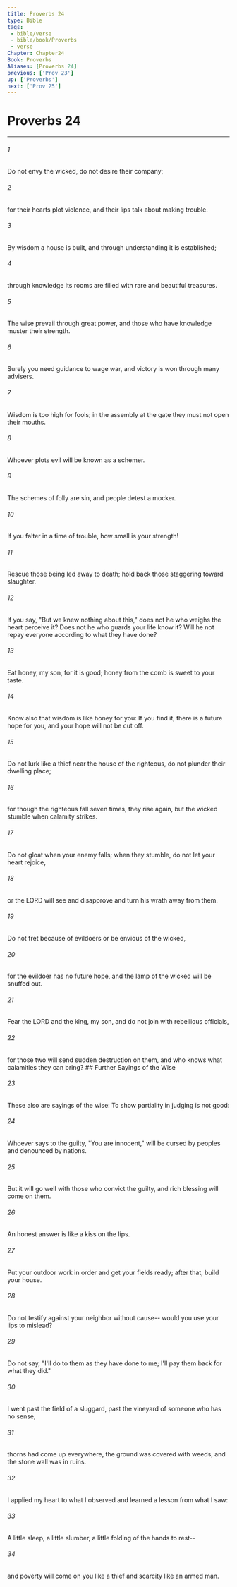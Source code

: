 ```yaml
---
title: Proverbs 24
type: Bible
tags:
 - bible/verse
 - bible/book/Proverbs
 - verse
Chapter: Chapter24
Book: Proverbs
Aliases: [Proverbs 24]
previous: ['Prov 23']
up: ['Proverbs']
next: ['Prov 25']
---
```

# Proverbs 24

***


###### 1 
Do not envy the wicked, do not desire their company; 

###### 2 
for their hearts plot violence, and their lips talk about making trouble. 

###### 3 
By wisdom a house is built, and through understanding it is established; 

###### 4 
through knowledge its rooms are filled with rare and beautiful treasures. 

###### 5 
The wise prevail through great power, and those who have knowledge muster their strength. 

###### 6 
Surely you need guidance to wage war, and victory is won through many advisers. 

###### 7 
Wisdom is too high for fools; in the assembly at the gate they must not open their mouths. 

###### 8 
Whoever plots evil will be known as a schemer. 

###### 9 
The schemes of folly are sin, and people detest a mocker. 

###### 10 
If you falter in a time of trouble, how small is your strength! 

###### 11 
Rescue those being led away to death; hold back those staggering toward slaughter. 

###### 12 
If you say, "But we knew nothing about this," does not he who weighs the heart perceive it? Does not he who guards your life know it? Will he not repay everyone according to what they have done? 

###### 13 
Eat honey, my son, for it is good; honey from the comb is sweet to your taste. 

###### 14 
Know also that wisdom is like honey for you: If you find it, there is a future hope for you, and your hope will not be cut off. 

###### 15 
Do not lurk like a thief near the house of the righteous, do not plunder their dwelling place; 

###### 16 
for though the righteous fall seven times, they rise again, but the wicked stumble when calamity strikes. 

###### 17 
Do not gloat when your enemy falls; when they stumble, do not let your heart rejoice, 

###### 18 
or the LORD will see and disapprove and turn his wrath away from them. 

###### 19 
Do not fret because of evildoers or be envious of the wicked, 

###### 20 
for the evildoer has no future hope, and the lamp of the wicked will be snuffed out. 

###### 21 
Fear the LORD and the king, my son, and do not join with rebellious officials, 

###### 22 
for those two will send sudden destruction on them, and who knows what calamities they can bring? ## Further Sayings of the Wise 

###### 23 
These also are sayings of the wise: To show partiality in judging is not good: 

###### 24 
Whoever says to the guilty, "You are innocent," will be cursed by peoples and denounced by nations. 

###### 25 
But it will go well with those who convict the guilty, and rich blessing will come on them. 

###### 26 
An honest answer is like a kiss on the lips. 

###### 27 
Put your outdoor work in order and get your fields ready; after that, build your house. 

###### 28 
Do not testify against your neighbor without cause-- would you use your lips to mislead? 

###### 29 
Do not say, "I'll do to them as they have done to me; I'll pay them back for what they did." 

###### 30 
I went past the field of a sluggard, past the vineyard of someone who has no sense; 

###### 31 
thorns had come up everywhere, the ground was covered with weeds, and the stone wall was in ruins. 

###### 32 
I applied my heart to what I observed and learned a lesson from what I saw: 

###### 33 
A little sleep, a little slumber, a little folding of the hands to rest-- 

###### 34 
and poverty will come on you like a thief and scarcity like an armed man. 
